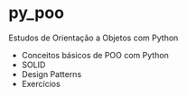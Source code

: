 # py_poo
Estudos de Orientação a Objetos com Python

- Conceitos básicos de POO com Python
- SOLID
- Design Patterns
- Exercícios